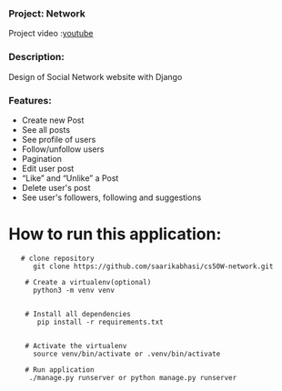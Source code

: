 ### Project: Network

Project video :[youtube](https://www.youtube.com/watch?v=GSY0CIAYL8E&list=LLX-5PnWWxazxQJNUsFYqwow&index=9)


### Description:

Design of Social Network website with Django



### Features:
* Create new Post
* See all posts
* See profile of users
* Follow/unfollow users
* Pagination
* Edit user post
* “Like” and “Unlike” a Post
* Delete user's post 
* See user's followers, following and suggestions

  
# How to run this application:
```
   # clone repository
      git clone https://github.com/saarikabhasi/cs50W-network.git
      
    # Create a virtualenv(optional)
      python3 -m venv venv  
     
      
    # Install all dependencies
       pip install -r requirements.txt
       
      
    # Activate the virtualenv
      source venv/bin/activate or .venv/bin/activate
    
    # Run application
     ./manage.py runserver or python manage.py runserver
     
     
```
   
